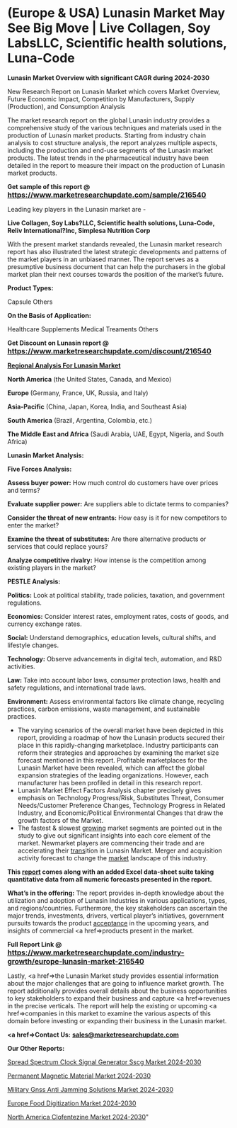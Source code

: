 # (Europe & USA) Lunasin Market May See Big Move | Live Collagen, Soy LabsLLC, Scientific health solutions, Luna-Code

<strong>Lunasin Market Overview with significant CAGR during 2024-2030</strong>

New Research Report on Lunasin Market which covers Market Overview, Future Economic Impact, Competition by Manufacturers, Supply (Production), and Consumption Analysis

The market research report on the global Lunasin industry provides a comprehensive study of the various techniques and materials used in the production of Lunasin market products. Starting from industry chain analysis to cost structure analysis, the report analyzes multiple aspects, including the production and end-use segments of the Lunasin market products. The latest trends in the pharmaceutical industry have been detailed in the report to measure their impact on the production of Lunasin market products.

<strong>Get sample of this report @ <a href=https://www.marketresearchupdate.com/sample/216540><font size=3 color=#0000ff>https://www.marketresearchupdate.com/sample/216540</font></a></strong>

Leading key players in the Lunasin market are -

<strong>Live Collagen, Soy Labs?LLC, Scientific health solutions, Luna-Code, Reliv International?Inc, Simplesa Nutrition Corp</strong>

With the present market standards revealed, the Lunasin market research report has also illustrated the latest strategic developments and patterns of the market players in an unbiased manner. The report serves as a presumptive business document that can help the purchasers in the global market plan their next courses towards the position of the market’s future.

<strong>Product Types:</strong>

Capsule
Others

<strong>On the Basis of Application:</strong>

Healthcare Supplements
Medical Treaments
Others

<strong>Get Discount on Lunasin report @ <a href=https://www.marketresearchupdate.com/discount/216540><font size=3 color=#0000ff>https://www.marketresearchupdate.com/discount/216540</font></a></strong>

<strong><u><b>Regional Analysis For Lunasin Market</b></u></strong>

<strong><b>North America</b></strong> (the United States, Canada, and Mexico)

<strong><b>Europe </b></strong>(Germany, France, UK, Russia, and Italy)

<strong><b>Asia-Pacific</b></strong> (China, Japan, Korea, India, and Southeast Asia)

<strong><b>South America</b></strong> (Brazil, Argentina, Colombia, etc.)

<strong><b>The Middle East and Africa</b></strong> (Saudi Arabia, UAE, Egypt, Nigeria, and South Africa)

<strong>Lunasin Market Analysis:</strong>

<strong>Five Forces Analysis:</strong>

<strong>Assess buyer power:</strong> How much control do customers have over prices and terms?

<strong>Evaluate supplier power:</strong> Are suppliers able to dictate terms to companies?

<strong>Consider the threat of new entrants:</strong> How easy is it for new competitors to enter the market?

<strong>Examine the threat of substitutes:</strong> Are there alternative products or services that could replace yours?

<strong>Analyze competitive rivalry:</strong> How intense is the competition among existing players in the market?

<strong>PESTLE Analysis:</strong>

<strong>Politics:</strong> Look at political stability, trade policies, taxation, and government regulations.

<strong>Economics:</strong> Consider interest rates, employment rates, costs of goods, and currency exchange rates.

<strong>Social:</strong> Understand demographics, education levels, cultural shifts, and lifestyle changes.

<strong>Technology:</strong> Observe advancements in digital tech, automation, and R&D activities.

<strong>Law:</strong> Take into account labor laws, consumer protection laws, health and safety regulations, and international trade laws.

<strong>Environment:</strong> Assess environmental factors like climate change, recycling practices, carbon emissions, waste management, and sustainable practices.

<ul>
  <li>The varying scenarios of the overall market have been depicted in this report, providing a roadmap of how the Lunasin products secured their place in this rapidly-changing marketplace. Industry participants can reform their strategies and approaches by examining the market size forecast mentioned in this report. Profitable marketplaces for the Lunasin Market have been revealed, which can affect the global expansion strategies of the leading organizations. However, each manufacturer has been profiled in detail in this research report.</li>
  <li>Lunasin Market Effect Factors Analysis chapter precisely gives emphasis on Technology Progress/Risk, Substitutes Threat, Consumer Needs/Customer Preference Changes, Technology Progress in Related Industry, and Economic/Political Environmental Changes that draw the growth factors of the Market.</li>
  <li>The fastest &amp; slowest <a href=ASDF991299>growing</a> market segments are pointed out in the study to give out significant insights into each core element of the market. Newmarket players are commencing their trade and are accelerating their <a href=>trans</a>ition in Lunasin Market. Merger and acquisition activity forecast to change the <a href=>market</a> landscape of this industry.</li>
</ul>
<strong>This <a href=>report</a> comes along with an added Excel data-sheet suite taking quantitative data from all numeric forecasts presented in the report.</strong>

<strong>What’s in the offering:</strong> The report provides in-depth knowledge about the utilization and adoption of Lunasin Industries in various applications, types, and regions/countries. Furthermore, the key stakeholders can ascertain the major trends, investments, drivers, vertical player’s initiatives, government pursuits towards the product <a href=ASDF881288>acceptance</a> in the upcoming years, and insights of commercial <a href=>products</a> present in the market.

<strong>Full Report Link @ <a href=https://www.marketresearchupdate.com/industry-growth/europe-lunasin-market-216540><font size=3 color=#0000ff>https://www.marketresearchupdate.com/industry-growth/europe-lunasin-market-216540</font></a></strong>

Lastly, <a href=>the</a> Lunasin Market study provides essential information about the major challenges that are going to influence market growth. The report additionally provides overall details about the business opportunities to key stakeholders to expand their business and capture <a href=>revenues</a> in the precise verticals. The report will help the existing or upcoming <a href=>companies</a> in this market to examine the various aspects of this domain before investing or expanding their business in the Lunasin market.

<strong><a href=><strong>Contact Us:</strong></a></strong>
<strong>sales@marketresearchupdate.com</strong>

<strong>Our Other Reports:</strong>

<a href=https://www.linkedin.com/pulse/spread-spectrum-clock-signal-generator-sscg-market-1f>Spread Spectrum Clock Signal Generator Sscg Market 2024-2030</a>

<a href=https://www.linkedin.com/pulse/permanent-magnetic-material-market-size-share>Permanent Magnetic Material Market 2024-2030</a>

<a href=https://www.linkedin.com/pulse/military-gnss-anti-jamming-solutions-market-2f>Military Gnss Anti Jamming Solutions Market 2024-2030</a>

<a href=https://www.linkedin.com/pulse/europe-food-digitization-market-2023-2030-mccmf/>Europe Food Digitization Market 2024-2030</a>

<a href=https://www.linkedin.com/pulse/north-america-clofentezine-market-statistics-dprsc/>North America Clofentezine Market 2024-2030</a>"
